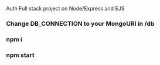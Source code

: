 Auth Full stack project on Node/Express and EJS

### Change DB_CONNECTION to your MongoURI in /db

### npm i

### npm start
